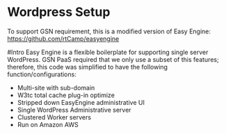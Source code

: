 Wordpress Setup
==================
To support GSN requirement, this is a modified version of Easy Engine: https://github.com/rtCamp/easyengine

#Intro
Easy Engine is a flexible boilerplate for supporting single server WordPress.  GSN PaaS required that we only use a subset of this features; therefore, this code was simplified to have the following function/configurations:

- Multi-site with sub-domain
- W3tc total cache plug-in optimize
- Stripped down EasyEngine administrative UI
- Single WordPress Administrative server
- Clustered Worker servers
- Run on Amazon AWS